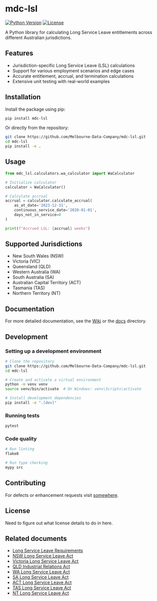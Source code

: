 # mdc-lsl

[![Python Version](https://img.shields.io/badge/python-3.11%2B-blue.svg)](https://www.python.org/downloads/)
[![License](https://img.shields.io/badge/license-Commercial-blue.svg)](LICENSE)

A Python library for calculating Long Service Leave entitlements across different Australian jurisdictions.

## Features

- Jurisdiction-specific Long Service Leave (LSL) calculations
- Support for various employment scenarios and edge cases
- Accurate entitlement, accrual, and termination calculations
- Extensive unit testing with real-world examples

## Installation

Install the package using pip:

```bash
pip install mdc-lsl
```

Or directly from the repository:

```bash
git clone https://github.com/Melbourne-Data-Company/mdc-lsl.git
cd mdc-lsl
pip install -e .
```

## Usage

```python
from mdc_lsl.calculators.wa_calculator import WaCalculator

# Initialize calculator
calculator = WaCalculator()

# Calculate accrual
accrual = calculator.calculate_accrual(
    as_at_date='2023-12-31',
    continuous_service_date='2020-01-01',
    days_not_in_service=0
)

print(f"Accrued LSL: {accrual} weeks")
```

## Supported Jurisdictions

- New South Wales (NSW)
- Victoria (VIC)
- Queensland (QLD)
- Western Australia (WA)
- South Australia (SA)
- Australian Capital Territory (ACT)
- Tasmania (TAS)
- Northern Territory (NT)

## Documentation

For more detailed documentation, see the [Wiki](https://github.com/yourusername/mdc-lsl/wiki) or the [docs](docs/) directory.

## Development

### Setting up a development environment

```bash
# Clone the repository
git clone https://github.com/Melbourne-Data-Company/mdc-lsl.git
cd mdc-lsl

# Create and activate a virtual environment
python -m venv venv
source venv/bin/activate  # On Windows: venv\Scripts\activate

# Install development dependencies
pip install -e ".[dev]"
```

### Running tests

```bash
pytest
```

### Code quality

```bash
# Run linting
flake8

# Run type checking
mypy src
```

## Contributing

For defects or enhancement requests visit [somewhere]().

## License

Need to figure out what license details to do in here.

## Related documents 

- [Long Service Leave Requirements]()
- [NSW Long Service Leave Act]()
- [Victoria Long Service Leave Act]()
- [QLD Industrial Relations Act]()
- [WA Long Service Leave Act]()
- [SA Long Service Leave Act]()
- [ACT Long Service Leave Act]()
- [TAS Long Service Leave Act]()
- [NT Long Service Leave Act]()
